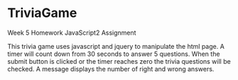 # TriviaGame
Week 5 Homework JavaScript2 Assignment

This trivia game uses javascript and jquery to manipulate the html page.  A timer will count down from 30 seconds to answer 5 questions.  When the submit button is clicked or the timer reaches zero the trivia questions will be checked.  A message displays the number of right and wrong answers.

